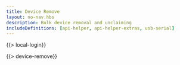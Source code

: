 ```yaml
---
title: Device Remove
layout: no-nav.hbs
description: Bulk device removal and unclaiming
includeDefinitions: [api-helper, api-helper-extras, usb-serial]
---
```


{{> local-login}}

{{> device-remove}}
